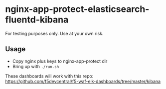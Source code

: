 # nginx-app-protect-elasticsearch-fluentd-kibana

For testing purposes only. Use at your own risk.

## Usage

* Copy nginx plus keys to nginx-app-protect dir
* Bring up with `./run.sh`

These dashboards will work with this repo:
<https://github.com/f5devcentral/f5-waf-elk-dashboards/tree/master/kibana>
